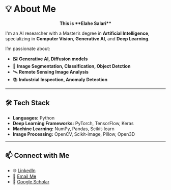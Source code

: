 # 💡 About Me

<p align="center">
  <b>This is **Elahe Salari**</b>
</p>

I'm an AI researcher with a Master’s degree in **Artificial Intelligence**, specializing in **Computer Vision**, **Generative AI**, and **Deep Learning**.  


I’m passionate about:
- 🖼 **Generative AI, Diffusion models** 
- 🤖 **Image Segmentation, Classification, Object Detction**  
- 🛰 **Remote Sensing Image Analysis**  
- 📚 **Industrial Inspection, Anomaly Detection**

---

## 🛠 Tech Stack
- **Languages:** Python  
- **Deep Learning Frameworks:** PyTorch, TensorFlow, Keras  
- **Machine Learning:** NumPy, Pandas, Scikit-learn  
- **Image Processing:** OpenCV, Scikit-image, Pillow, Open3D

---

## 📫 Connect with Me
- 🌐 [LinkedIn](https://www.linkedin.com/in/elahe-salari)  
- 📧 [Email Me](Elahesalari20@gmail.com)  
- 📝 [Google Scholar](https://scholar.google.com/citations?hl=en&view_op=list_works&gmla=AGd7smGG-sMjY1d7BvFrtkYOwkGAhDjBfrNBDusqMLeEZ8oL0BxvkawM-5qcCt1JglAzCYluUIj39WcKeZ1Yew&user=sYGNwRoAAAAJ)  

